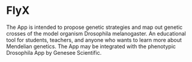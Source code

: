 # FlyX

The App is intended to propose genetic strategies and map out 
genetic crosses of the model organism Drosophila melanogaster. 
An educational tool for students, teachers, and anyone who wants to learn more 
about Mendelian genetics. The App may be integrated with the phenotypic Drosophila App by Genesee Scientific. 

